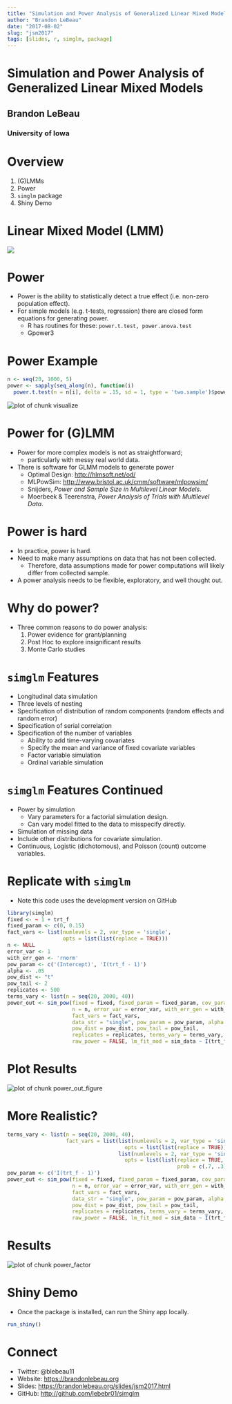 ```yaml
---
title: "Simulation and Power Analysis of Generalized Linear Mixed Models"
author: "Brandon LeBeau"
date: "2017-08-02"
slug: "jsm2017"
tags: [slides, r, simglm, package]
---
```


<h1>Simulation and Power Analysis of Generalized Linear Mixed Models</h1>
<h2>Brandon LeBeau</h2>
<h3>University of Iowa</h3>



# Overview
1. (G)LMMs
2. Power
3. `simglm` package
4. Shiny Demo



# Linear Mixed Model (LMM)
![](/figs/equations.png)



# Power
- Power is the ability to statistically detect a true effect (i.e. non-zero population effect).
- For simple models (e.g. t-tests, regression) there are closed form equations for generating power.
    + R has routines for these: `power.t.test, power.anova.test`
    + Gpower3



# Power Example

```r
n <- seq(20, 1000, 5)
power <- sapply(seq_along(n), function(i) 
  power.t.test(n = n[i], delta = .15, sd = 1, type = 'two.sample')$power)
```

![plot of chunk visualize](/figs/visualize-1.png)



# Power for (G)LMM
- Power for more complex models is not as straightforward; 
    + particularly with messy real world data.
- There is software for GLMM models to generate power
    + Optimal Design: <http://hlmsoft.net/od/>
    + MLPowSim: <http://www.bristol.ac.uk/cmm/software/mlpowsim/>
    + Snijders, *Power and Sample Size in Multilevel Linear Models*.
    + Moerbeek & Teerenstra, *Power Analysis of Trials with Multilevel Data*.



# Power is hard
- In practice, power is hard.
- Need to make many assumptions on data that has not been collected.
    + Therefore, data assumptions made for power computations will likely differ from collected sample.
- A power analysis needs to be flexible, exploratory, and well thought out.



# Why do power?
- Three common reasons to do power analysis:
    1. Power evidence for grant/planning
    2. Post Hoc to explore insignificant results
    3. Monte Carlo studies


    
# `simglm` Features
* Longitudinal data simulation
* Three levels of nesting
* Specification of distribution of random components (random effects and random error)
* Specification of serial correlation
* Specification of the number of variables
    + Ability to add time-varying covariates
    + Specify the mean and variance of fixed covariate variables
    + Factor variable simulation 
    + Ordinal variable simulation



# `simglm` Features Continued
* Power by simulation
    + Vary parameters for a factorial simulation design.
    + Can vary model fitted to the data to misspecify directly.
* Simulation of missing data
* Include other distributions for covariate simulation.
* Continuous, Logistic (dichotomous), and Poisson (count) outcome variables.



# Replicate with `simglm`
* Note this code uses the development version on GitHub

```r
library(simglm)
fixed <- ~ 1 + trt_f
fixed_param <- c(0, 0.15)
fact_vars <- list(numlevels = 2, var_type = 'single', 
                  opts = list(list(replace = TRUE)))
n <- NULL
error_var <- 1
with_err_gen <- 'rnorm'
pow_param <- c('(Intercept)', 'I(trt_f - 1)')
alpha <- .05
pow_dist <- "t"
pow_tail <- 2
replicates <- 500
terms_vary <- list(n = seq(20, 2000, 40))
power_out <- sim_pow(fixed = fixed, fixed_param = fixed_param, cov_param = NULL,
                     n = n, error_var = error_var, with_err_gen = with_err_gen,
                     fact_vars = fact_vars,
                     data_str = "single", pow_param = pow_param, alpha = alpha,
                     pow_dist = pow_dist, pow_tail = pow_tail, 
                     replicates = replicates, terms_vary = terms_vary, 
                     raw_power = FALSE, lm_fit_mod = sim_data ~ I(trt_f - 1))
```



# Plot Results
![plot of chunk power_out_figure](/figs/power_out_figure-1.png)



# More Realistic?

```r
terms_vary <- list(n = seq(20, 2000, 40),
                   fact_vars = list(list(numlevels = 2, var_type = 'single', 
                                      opts = list(list(replace = TRUE))),
                                    list(numlevels = 2, var_type = 'single', 
                                      opts = list(list(replace = TRUE, 
                                                       prob = c(.7, .3))))))
pow_param <- c('I(trt_f - 1)')
power_out <- sim_pow(fixed = fixed, fixed_param = fixed_param, cov_param = NULL,
                     n = n, error_var = error_var, with_err_gen = with_err_gen,
                     fact_vars = fact_vars,
                     data_str = "single", pow_param = pow_param, alpha = alpha,
                     pow_dist = pow_dist, pow_tail = pow_tail, 
                     replicates = replicates, terms_vary = terms_vary, 
                     raw_power = FALSE, lm_fit_mod = sim_data ~ I(trt_f - 1))
```



# Results
![plot of chunk power_factor](/figs/power_factor-1.png)



# Shiny Demo
- Once the package is installed, can run the Shiny app locally.

```r
run_shiny()
```



# Connect
- Twitter: @blebeau11
- Website: <https://brandonlebeau.org>
- Slides: <https://brandonlebeau.org/slides/jsm2017.html>
- GitHub: <http://github.com/lebebr01/simglm>

